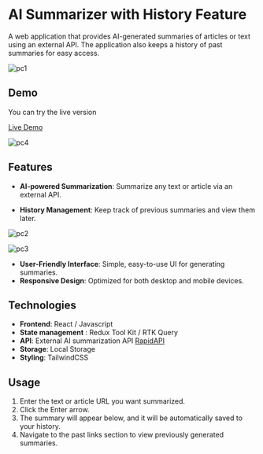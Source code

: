 # AI Summarizer with History Feature

A web application that provides AI-generated summaries of articles or text using an external API. The application also keeps a history of past summaries for easy access.

![pc1](https://github.com/user-attachments/assets/7c29a30e-25cd-4972-812f-6a118294b2e3)

## Demo
You can try the live version 

[Live Demo](https://mrjister.vercel.app/)


![pc4](https://github.com/user-attachments/assets/1a80eb68-c47f-4469-b085-7b1b5106e97d)


## Features
- **AI-powered Summarization**: Summarize any text or article via an external API.


- **History Management**: Keep track of previous summaries and view them later.

![pc2](https://github.com/user-attachments/assets/831f4c7c-bb51-4609-b7e3-360092063875)

![pc3](https://github.com/user-attachments/assets/8206273b-e9fb-41e9-a571-9a4f60785044)


- **User-Friendly Interface**: Simple, easy-to-use UI for generating summaries.
- **Responsive Design**: Optimized for both desktop and mobile devices.

## Technologies
- **Frontend**: React / Javascript
- **State management** : Redux Tool Kit / RTK Query
- **API**: External AI summarization API [RapidAPI](https://rapidapi.com/restyler/api/article-extractor-and-summarizer)
- **Storage**: Local Storage
- **Styling**: TailwindCSS



## Usage

1. Enter the text or article URL you want summarized.
2. Click the Enter arrow.
3. The summary will appear below, and it will be automatically saved to your history.
4. Navigate to the past links section to view previously generated summaries.



